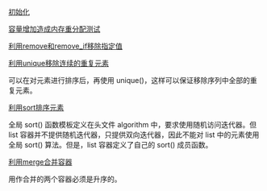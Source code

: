 
[初始化](01_initialize.cpp)

[容量增加造成内存重分配测试](02_emplace.cpp)

[利用remove和remove_if移除指定值](03_remove.cpp)

[利用unique移除连续的重复元素](04_unique.cpp)

可以在对元素进行排序后，再使用 unique()，这样可以保证移除序列中全部的重复元素。

[利用sort排序元素](05_sort.cpp)

全局 sort() 函数模板定义在头文件 algorithm 中，要求使用随机访问迭代器。但 list 容器并不提供随机迭代器，只提供双向迭代器，因此不能对 list 中的元素使用全局 sort() 算法。但是，list 容器定义了自己的 sort() 成员函数。

[利用merge合并容器](06_merge.cpp)

用作合并的两个容器必须是升序的。
